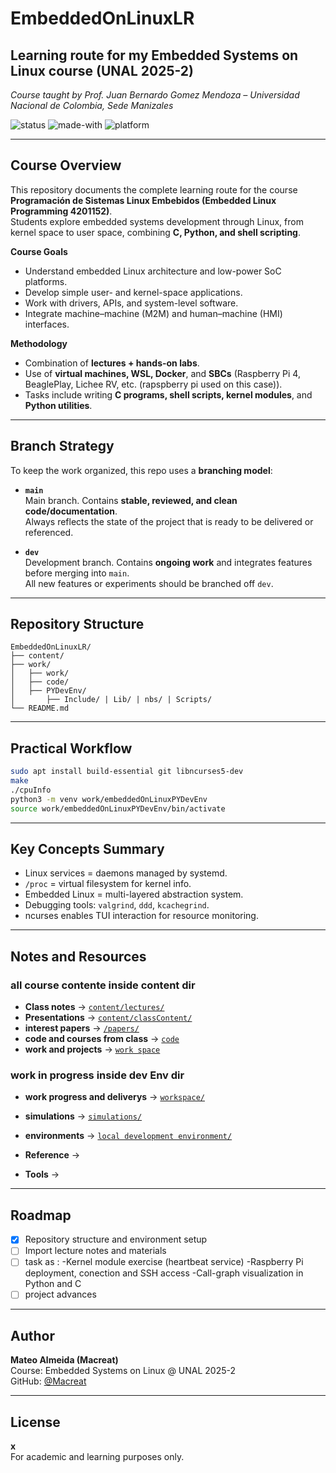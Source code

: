 # EmbeddedOnLinuxLR

## Learning route for my Embedded Systems on Linux course (UNAL 2025-2)

_Course taught by Prof. Juan Bernardo Gomez Mendoza – Universidad Nacional de Colombia, Sede Manizales_

![status](https://img.shields.io/badge/status-active-brightgreen)
![made-with](https://img.shields.io/badge/Made%20with-C%20%26%20Python-blue)
![platform](https://img.shields.io/badge/platform-Ubuntu%20%7C%20Arch-lightgrey)

---

## Course Overview

This repository documents the complete learning route for the course **Programación de Sistemas Linux Embebidos (Embedded Linux Programming 4201152)**.  
Students explore embedded systems development through Linux, from kernel space to user space, combining **C, Python, and shell scripting**.

**Course Goals**

- Understand embedded Linux architecture and low-power SoC platforms.
- Develop simple user- and kernel-space applications.
- Work with drivers, APIs, and system-level software.
- Integrate machine–machine (M2M) and human–machine (HMI) interfaces.

**Methodology**

- Combination of **lectures + hands-on labs**.
- Use of **virtual machines, WSL, Docker**, and **SBCs** (Raspberry Pi 4, BeaglePlay, Lichee RV, etc. (rapspberry pi used on this case)).
- Tasks include writing **C programs, shell scripts, kernel modules**, and **Python utilities**.

---

## Branch Strategy

To keep the work organized, this repo uses a **branching model**:

- **`main`**  
  Main branch. Contains **stable, reviewed, and clean code/documentation**.  
  Always reflects the state of the project that is ready to be delivered or referenced.

- **`dev`**  
  Development branch. Contains **ongoing work** and integrates features before merging into `main`.  
  All new features or experiments should be branched off `dev`.

---

## Repository Structure

```
EmbeddedOnLinuxLR/
├── content/
├── work/
│   ├── work/
│   ├── code/
│   ├── PYDevEnv/
│       ├── Include/ | Lib/ | nbs/ | Scripts/
└── README.md
```

---

## Practical Workflow

```bash
sudo apt install build-essential git libncurses5-dev
make
./cpuInfo
python3 -m venv work/embeddedOnLinuxPYDevEnv
source work/embeddedOnLinuxPYDevEnv/bin/activate
```

---

## Key Concepts Summary

- Linux services = daemons managed by systemd.
- `/proc` = virtual filesystem for kernel info.
- Embedded Linux = multi-layered abstraction system.
- Debugging tools: `valgrind`, `ddd`, `kcachegrind`.
- ncurses enables TUI interaction for resource monitoring.

---

## Notes and Resources

### all course contente inside content dir

- **Class notes** → [`content/lectures/`](./content/lectures/)
- **Presentations** → [`content/classContent/`](./content/classContent/)
- **interest papers** → [`/papers/`](./content/papers/)
- **code and courses from class** → [`code`](./devEnv/code/)
- **work and projects** → [`work space`](./devEnv/work/)

### work in progress inside dev Env dir

- **work progress and deliverys** → [`workspace/`](./devEnv/work/)
- **simulations** → [`simulations/`](./devEnv/code/)
- **environments** → [`local development environment/`](./devEnv/)

- **Reference** →
- **Tools** →

---

## Roadmap

- [x] Repository structure and environment setup
- [ ] Import lecture notes and materials
- [ ] task as :
      -Kernel module exercise (heartbeat service)
      -Raspberry Pi deployment, conection and SSH access
      -Call-graph visualization in Python and C
- [ ] project advances

---

## Author

**Mateo Almeida (Macreat)**  
Course: Embedded Systems on Linux @ UNAL 2025-2  
GitHub: [@Macreat](https://github.com/Macreat)

---

## License

**x**  
For academic and learning purposes only.
